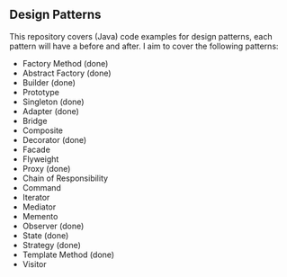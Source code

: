 ## Design Patterns

This repository covers (Java) code examples for design patterns, each pattern will have a before and after. I aim to cover the following patterns:

- Factory Method (done)
- Abstract Factory (done)
- Builder (done)
- Prototype
- Singleton (done)
- Adapter (done)
- Bridge
- Composite
- Decorator (done)
- Facade
- Flyweight
- Proxy (done)
- Chain of Responsibility
- Command
- Iterator
- Mediator
- Memento
- Observer (done)
- State (done)
- Strategy (done)
- Template Method (done)
- Visitor
